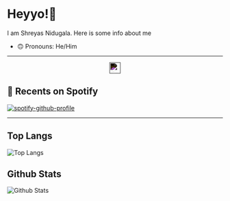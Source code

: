 # Heyyo!:wave:

I am Shreyas Nidugala. Here is some info about me

- 🙃 Pronouns: He/Him

---

<p align="center">
<a href="https://open.spotify.com/user/vcuyid9ndfbx61wapicdl9rna">
<img alt="Spotify: Shreyas Nidugala" width="26px" height="26px" style="
 -webkit-filter: invert(100%); /* safari 6.0 - 9.0 */
          filter: invert(100%)"  src="https://raw.githubusercontent.com/saeyesss/spotify-github-profile/master/img/Spotify.svg"/>
</a>
</p>

## 🎵 Recents on Spotify
 
[![spotify-github-profile](https://spotify-github-profile.vercel.app/api/view?uid=vcuyid9ndfbx61wapicdl9rna&cover_image=true&theme=compact)](https://spotify-github-profile.vercel.app/api/view?uid=vcuyid9ndfbx61wapicdl9rna&redirect=true)

---
## Top Langs

![Top Langs](https://github-readme-stats.vercel.app/api/top-langs/?username=saeyesss&hide=TeX&layout=compact)

## Github Stats
![Github Stats](https://github-readme-stats.vercel.app/api?username=saeyesss&count_private=true&show_icons=true&include_all_commits=true)

